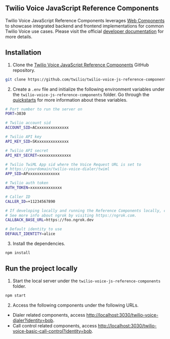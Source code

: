 ## Twilio Voice JavaScript Reference Components

Twilio Voice JavaScript Reference Components leverages [Web Components](https://developer.mozilla.org/en-US/docs/Web/API/Web_components) to showcase integrated backend and frontend implementations for common Twilio Voice use cases. Please visit the official [developer documentation](https://www.twilio.com/docs/voice/sdks/javascript/reference-components) for more details.

## Installation

1. Clone the [Twilio Voice JavaScript Reference Components](https://github.com/twilio/twilio-voice-js-reference-components) GitHub repository.

```bash
git clone https://github.com/twilio/twilio-voice-js-reference-components.git
```

2. Create a `.env` file and initialize the following environment variables under the `twilio-voice-js-reference-components` folder. Go through the [quickstarts](https://www.twilio.com/docs/voice/sdks/javascript/get-started) for more information about these variables.

```bash
# Port number to run the server on
PORT=3030

# Twilio account sid
ACCOUNT_SID=ACxxxxxxxxxxxxxx

# Twilio API key
API_KEY_SID=SKxxxxxxxxxxxxxx

# Twilio API secret
API_KEY_SECRET=xxxxxxxxxxxxxx

# Twilio TwiML App sid where the Voice Request URL is set to
# https://yourdomain/twilio-voice-dialer/twiml
APP_SID=APxxxxxxxxxxxxxx

# Twilio auth token
AUTH_TOKEN=xxxxxxxxxxxxxx

# Caller ID
CALLER_ID=+11234567890

# If developing locally and running the Reference Components locally, consider using a tool like ngrok to proxy the server endpoints. Once proxied, change CALLBACK_BASE_URL to the ngrok URL endpoints.
# See more info about ngrok by visiting https://ngrok.com.
CALLBACK_BASE_URL=https://foo.ngrok.dev

# Default identity to use
DEFAULT_IDENTITY=alice
```

3. Install the dependencies.

```bash
npm install
```

## Run the project locally

1. Start the local server under the `twilio-voice-js-reference-components` folder.

```bash
npm start
```

2. Access the following components under the following URLs.

- Dialer related components, access [http://localhost:3030/twilio-voice-dialer?identity=bob](http://localhost:3030/twilio-voice-dialer?identity=bob).
- Call control related components, access [http://localhost:3030/twilio-voice-basic-call-control?identity=bob](http://localhost:3030/twilio-voice-basic-call-control?identity=bob).
